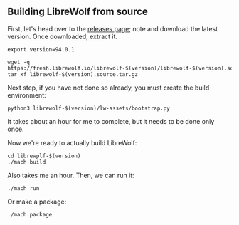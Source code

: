 ## Building LibreWolf from source
First, let's head over to the [releases page](https://gitlab.com/stanzabird/source/-/releases); note and download the latest version. Once downloaded, extract it.
```
export version=94.0.1

wget -q https://fresh.librewolf.io/librewolf-$(version)/librewolf-$(version).source.tar.gz
tar xf librewolf-$(version).source.tar.gz
```
Next step, if you have not done so already, you must create the build environment:
```
python3 librewolf-$(version)/lw-assets/bootstrap.py
```
It takes about an hour for me to complete, but it needs to be done only once.

Now we're ready to actually build LibreWolf:
```
cd librewplf-$(version)
./mach build
```
Also takes me an hour. Then, we can run it:
```
./mach run
```
Or make a package:
```
./mach package
```
